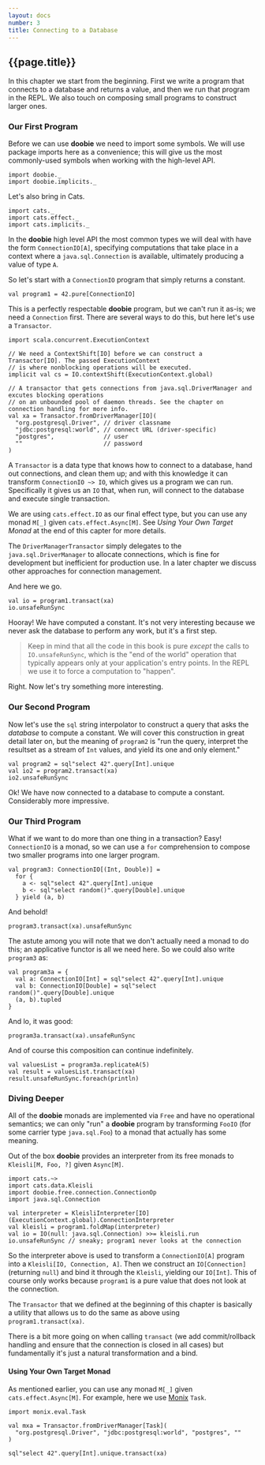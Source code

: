 ```yaml
---
layout: docs
number: 3
title: Connecting to a Database
---
```


## {{page.title}}

In this chapter we start from the beginning. First we write a program that connects to a database and returns a value, and then we run that program in the REPL. We also touch on composing small programs to construct larger ones.

### Our First Program

Before we can use **doobie** we need to import some symbols. We will use package imports here as a convenience; this will give us the most commonly-used symbols when working with the high-level API.

```tut:silent
import doobie._
import doobie.implicits._
```

Let's also bring in Cats.

```tut:silent
import cats._
import cats.effect._
import cats.implicits._
```

In the **doobie** high level API the most common types we will deal with have the form `ConnectionIO[A]`, specifying computations that take place in a context where a `java.sql.Connection` is available, ultimately producing a value of type `A`.

So let's start with a `ConnectionIO` program that simply returns a constant.

```tut
val program1 = 42.pure[ConnectionIO]
```

This is a perfectly respectable **doobie** program, but we can't run it as-is; we need a `Connection` first. There are several ways to do this, but here let's use a `Transactor`.

```tut:silent
import scala.concurrent.ExecutionContext

// We need a ContextShift[IO] before we can construct a Transactor[IO]. The passed ExecutionContext
// is where nonblocking operations will be executed.
implicit val cs = IO.contextShift(ExecutionContext.global)

// A transactor that gets connections from java.sql.DriverManager and excutes blocking operations
// on an unbounded pool of daemon threads. See the chapter on connection handling for more info.
val xa = Transactor.fromDriverManager[IO](
  "org.postgresql.Driver", // driver classname
  "jdbc:postgresql:world", // connect URL (driver-specific)
  "postgres",              // user
  ""                       // password
)
```

A `Transactor` is a data type that knows how to connect to a database, hand out connections, and clean them up; and with this knowledge it can transform `ConnectionIO ~> IO`, which gives us a program we can run. Specifically it gives us an `IO` that, when run, will connect to the database and execute single transaction.

We are using `cats.effect.IO` as our final effect type, but you can use any monad `M[_]` given `cats.effect.Async[M]`. See *Using Your Own Target Monad* at the end of this capter for more details.

The `DriverManagerTransactor` simply delegates to the `java.sql.DriverManager` to allocate connections, which is fine for development but inefficient for production use. In a later chapter we discuss other approaches for connection management.

And here we go.

```tut
val io = program1.transact(xa)
io.unsafeRunSync
```

Hooray! We have computed a constant. It's not very interesting because we never ask the database to perform any work, but it's a first step.

> Keep in mind that all the code in this book is pure *except* the calls to `IO.unsafeRunSync`, which is the "end of the world" operation that typically appears only at your application's entry points. In the REPL we use it to force a computation to "happen".

Right. Now let's try something more interesting.

### Our Second Program

Now let's use the `sql` string interpolator to construct a query that asks the *database* to compute a constant. We will cover this construction in great detail later on, but the meaning of `program2` is "run the query, interpret the resultset as a stream of `Int` values, and yield its one and only element."

```tut
val program2 = sql"select 42".query[Int].unique
val io2 = program2.transact(xa)
io2.unsafeRunSync
```

Ok! We have now connected to a database to compute a constant. Considerably more impressive.

### Our Third Program

What if we want to do more than one thing in a transaction? Easy! `ConnectionIO` is a monad, so we can use a `for` comprehension to compose two smaller programs into one larger program.

```tut:silent
val program3: ConnectionIO[(Int, Double)] =
  for {
    a <- sql"select 42".query[Int].unique
    b <- sql"select random()".query[Double].unique
  } yield (a, b)
```

And behold!

```tut
program3.transact(xa).unsafeRunSync
```

The astute among you will note that we don't actually need a monad to do this; an applicative functor is all we need here. So we could also write `program3` as:

```tut:silent
val program3a = {
  val a: ConnectionIO[Int] = sql"select 42".query[Int].unique
  val b: ConnectionIO[Double] = sql"select random()".query[Double].unique
  (a, b).tupled
}
```

And lo, it was good:

```tut
program3a.transact(xa).unsafeRunSync
```

And of course this composition can continue indefinitely.

```tut
val valuesList = program3a.replicateA(5)
val result = valuesList.transact(xa)
result.unsafeRunSync.foreach(println)
```

### Diving Deeper

All of the **doobie** monads are implemented via `Free` and have no operational semantics; we can only "run" a **doobie** program by transforming `FooIO` (for some carrier type `java.sql.Foo`) to a monad that actually has some meaning.

Out of the box **doobie** provides an interpreter from its free monads to `Kleisli[M, Foo, ?]` given `Async[M]`.

```tut
import cats.~>
import cats.data.Kleisli
import doobie.free.connection.ConnectionOp
import java.sql.Connection

val interpreter = KleisliInterpreter[IO](ExecutionContext.global).ConnectionInterpreter
val kleisli = program1.foldMap(interpreter)
val io = IO(null: java.sql.Connection) >>= kleisli.run
io.unsafeRunSync // sneaky; program1 never looks at the connection
```

So the interpreter above is used to transform a `ConnectionIO[A]` program into a `Kleisli[IO, Connection, A]`. Then we construct an `IO[Connection]` (returning `null`) and bind it through the `Kleisli`, yielding our `IO[Int]`. This of course only works because `program1` is a pure value that does not look at the connection.

The `Transactor` that we defined at the beginning of this chapter is basically a utility that allows us to do the same as above using `program1.transact(xa)`.

There is a bit more going on when calling `transact` (we add commit/rollback handling and ensure that the connection is closed in all cases) but fundamentally it's just a natural transformation and a bind.

#### Using Your Own Target Monad

As mentioned earlier, you can use any monad `M[_]` given `cats.effect.Async[M]`. For example, here we use [Monix](https://monix.io/) `Task`.
```
import monix.eval.Task

val mxa = Transactor.fromDriverManager[Task](
  "org.postgresql.Driver", "jdbc:postgresql:world", "postgres", ""
)

sql"select 42".query[Int].unique.transact(xa)
```
